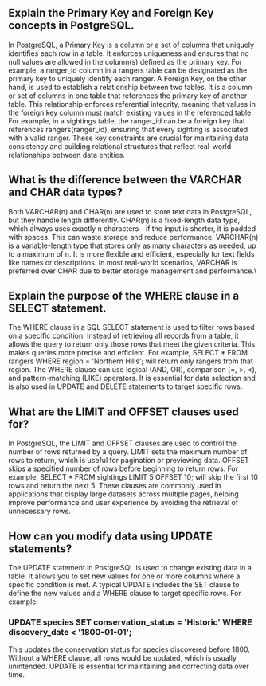 ## Explain the Primary Key and Foreign Key concepts in PostgreSQL.

In PostgreSQL, a Primary Key is a column or a set of columns that uniquely identifies each row in a table. It enforces uniqueness and ensures that no null values are allowed in the column(s) defined as the primary key. For example, a ranger_id column in a rangers table can be designated as the primary key to uniquely identify each ranger. A Foreign Key, on the other hand, is used to establish a relationship between two tables. It is a column or set of columns in one table that references the primary key of another table. This relationship enforces referential integrity, meaning that values in the foreign key column must match existing values in the referenced table. For example, in a sightings table, the ranger_id can be a foreign key that references rangers(ranger_id), ensuring that every sighting is associated with a valid ranger. These key constraints are crucial for maintaining data consistency and building relational structures that reflect real-world relationships between data entities.
## What is the difference between the VARCHAR and CHAR data types?

Both VARCHAR(n) and CHAR(n) are used to store text data in PostgreSQL, but they handle length differently. CHAR(n) is a fixed-length data type, which always uses exactly n characters—if the input is shorter, it is padded with spaces. This can waste storage and reduce performance. VARCHAR(n) is a variable-length type that stores only as many characters as needed, up to a maximum of n. It is more flexible and efficient, especially for text fields like names or descriptions. In most real-world scenarios, VARCHAR is preferred over CHAR due to better storage management and performance.\

## Explain the purpose of the WHERE clause in a SELECT statement.

The WHERE clause in a SQL SELECT statement is used to filter rows based on a specific condition. Instead of retrieving all records from a table, it allows the query to return only those rows that meet the given criteria. This makes queries more precise and efficient. For example, SELECT * FROM rangers WHERE region = 'Northern Hills'; will return only rangers from that region. The WHERE clause can use logical (AND, OR), comparison (=, >, <), and pattern-matching (LIKE) operators. It is essential for data selection and is also used in UPDATE and DELETE statements to target specific rows.

## What are the LIMIT and OFFSET clauses used for?

In PostgreSQL, the LIMIT and OFFSET clauses are used to control the number of rows returned by a query. LIMIT sets the maximum number of rows to return, which is useful for pagination or previewing data. OFFSET skips a specified number of rows before beginning to return rows. For example, SELECT * FROM sightings LIMIT 5 OFFSET 10; will skip the first 10 rows and return the next 5. These clauses are commonly used in applications that display large datasets across multiple pages, helping improve performance and user experience by avoiding the retrieval of unnecessary rows.

## How can you modify data using UPDATE statements?
The UPDATE statement in PostgreSQL is used to change existing data in a table. It allows you to set new values for one or more columns where a specific condition is met. A typical UPDATE includes the SET clause to define the new values and a WHERE clause to target specific rows. For example:

### UPDATE species SET conservation_status = 'Historic' WHERE discovery_date < '1800-01-01';

This updates the conservation status for species discovered before 1800. Without a WHERE clause, all rows would be updated, which is usually unintended. UPDATE is essential for maintaining and correcting data over time.
